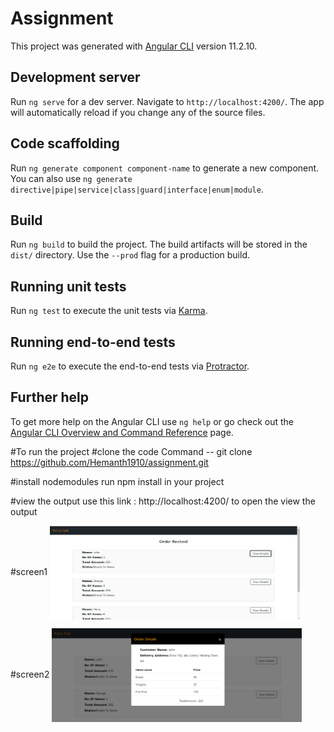 # Assignment

This project was generated with [Angular CLI](https://github.com/angular/angular-cli) version 11.2.10.

## Development server

Run `ng serve` for a dev server. Navigate to `http://localhost:4200/`. The app will automatically reload if you change any of the source files.

## Code scaffolding

Run `ng generate component component-name` to generate a new component. You can also use `ng generate directive|pipe|service|class|guard|interface|enum|module`.

## Build

Run `ng build` to build the project. The build artifacts will be stored in the `dist/` directory. Use the `--prod` flag for a production build.

## Running unit tests

Run `ng test` to execute the unit tests via [Karma](https://karma-runner.github.io).

## Running end-to-end tests

Run `ng e2e` to execute the end-to-end tests via [Protractor](http://www.protractortest.org/).

## Further help

To get more help on the Angular CLI use `ng help` or go check out the [Angular CLI Overview and Command Reference](https://angular.io/cli) page.

#To run the project 
#clone the code 
 Command -- git clone  https://github.com/Hemanth1910/assignment.git
 
 #install nodemodules 
 run npm install in your project
 
 #view the output
 use this link : http://localhost:4200/  to open the view the output

#screen1 
<img src="images/output1.PNG" width="400" height="150" style="vertical-align:middle">

#screen2
<img src="images/output2.PNG" width="400" height="150" style="vertical-align:middle">
